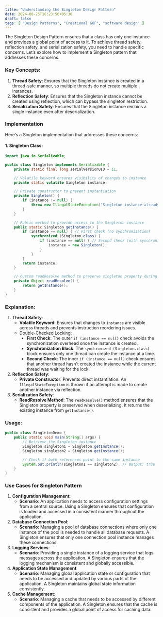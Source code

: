 ```yaml
---
title: "Understanding the Singleton Design Pattern"
date: 2024-08-25T16:23:56+05:30
draft: false
tags: [ "Design Patterns", "Creational GOF", "software design" ]
---
```

The Singleton Design Pattern ensures that a class has only one instance and provides a global point of access to it. To achieve thread safety, reflection safety, and serialization safety, you need to handle specific concerns. Let’s explore how to implement a Singleton pattern that addresses these concerns.

### Key Concepts:

1. **Thread Safety**: Ensures that the Singleton instance is created in a thread-safe manner, so multiple threads do not create multiple instances.
2. **Reflection Safety**: Ensures that the Singleton instance cannot be created using reflection, which can bypass the singleton restriction.
3. **Serialization Safety**: Ensures that the Singleton instance remains a single instance even after deserialization.

### Implementation

Here's a Singleton implementation that addresses these concerns:

#### 1. Singleton Class:

```java
import java.io.Serializable;

public class Singleton implements Serializable {
    private static final long serialVersionUID = 1L;

    // Volatile keyword ensures visibility of changes to instance
    private static volatile Singleton instance;

    // Private constructor to prevent instantiation
    private Singleton() {
        if (instance != null) {
            throw new IllegalStateException("Singleton instance already created.");
        }
    }

    // Public method to provide access to the Singleton instance
    public static Singleton getInstance() {
        if (instance == null) { // First check (no synchronization)
            synchronized (Singleton.class) {
                if (instance == null) { // Second check (with synchronization)
                    instance = new Singleton();
                }
            }
        }
        return instance;
    }

    // Custom readResolve method to preserve singleton property during deserialization
    private Object readResolve() {
        return getInstance();
    }
}
```

### Explanation:

1. **Thread Safety**:
    - **Volatile Keyword**: Ensures that changes to `instance` are visible across threads and prevents instruction reordering issues.
    - Double-Checked Locking:
        - **First Check**: The outer `if (instance == null)` check avoids the synchronization overhead once the instance is created.
        - **Synchronization Block**: The `synchronized (Singleton.class)` block ensures only one thread can create the instance at a time.
        - **Second Check**: The inner `if (instance == null)` check ensures that another thread hasn't created the instance while the current thread was waiting for the lock.
2. **Reflection Safety**:
    - **Private Constructor**: Prevents direct instantiation. An `IllegalStateException` is thrown if an attempt is made to create another instance via reflection.
3. **Serialization Safety**:
    - **ReadResolve Method**: The `readResolve()` method ensures that the Singleton property is preserved when deserializing. It returns the existing instance from `getInstance()`.
### Usage:

```java
public class SingletonDemo {
    public static void main(String[] args) {
        // Retrieve the Singleton instance
        Singleton singleton1 = Singleton.getInstance();
        Singleton singleton2 = Singleton.getInstance();

        // Check if both references point to the same instance
        System.out.println(singleton1 == singleton2); // Output: true
    }
}
```
### Use Cases for Singleton Pattern

1. **Configuration Management**:
    - **Scenario**: An application needs to access configuration settings from a central source. Using a Singleton ensures that configuration is loaded and accessed in a consistent manner throughout the application.
2. **Database Connection Pool**:
    - **Scenario**: Managing a pool of database connections where only one instance of the pool is needed to handle all database requests. A Singleton ensures that only one connection pool instance manages these connections.
3. **Logging Services**:
    - **Scenario**: Providing a single instance of a logging service that logs messages across the application. A Singleton ensures that the logging mechanism is consistent and globally accessible.
4. **Application State Management**:
    - **Scenario**: Managing global application state or configuration that needs to be accessed and updated by various parts of the application. A Singleton maintains global state information consistently.
5. **Cache Management**:
    - **Scenario**: Managing a cache that needs to be accessed by different components of the application. A Singleton ensures that the cache is consistent and provides a global point of access for caching data.